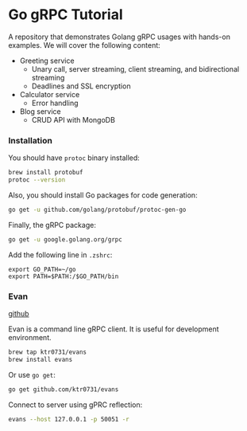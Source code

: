 # Go gRPC Tutorial
A repository that demonstrates Golang gRPC usages with hands-on examples. We will cover the following content:
- Greeting service 
  - Unary call, server streaming, client streaming, and bidirectional streaming 
  - Deadlines and SSL encryption
- Calculator service
  - Error handling
- Blog service
  - CRUD API with MongoDB
### Installation
You should have `protoc` binary installed:
```bash
brew install protobuf
protoc --version
```
Also, you should install Go packages for code generation:
```bash
go get -u github.com/golang/protobuf/protoc-gen-go
```
Finally, the gRPC package:
```bash
go get -u google.golang.org/grpc
```
Add the following line in `.zshrc`:
```bash=
export GO_PATH=~/go
export PATH=$PATH:/$GO_PATH/bin
```
### Evan
[github](https://github.com/ktr0731/evans)

Evan is a command line gRPC client. It is useful for development environment.

```bash
brew tap ktr0731/evans
brew install evans
```

Or use `go get`:
```bash
go get github.com/ktr0731/evans
```

Connect to server using gPRC reflection:
```bash
evans --host 127.0.0.1 -p 50051 -r
```